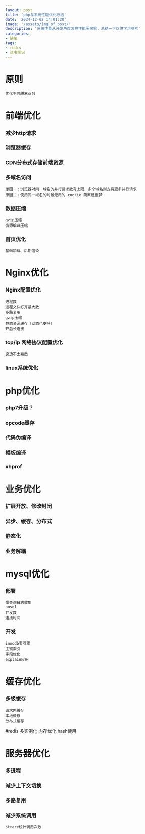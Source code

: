 ```yaml
---
layout: post
title: 'php与系统性能优化总结'
date: '2024-12-02 14:01:20'
image: '/assets/img_of_post/'
description: '系统性能从开发角度怎样性能压榨呢，总结一下以供学习参考'
categories:
- 随笔
tags:
- redis
- 读书笔记
---
```


 
 


# 原则
    优化不可脱离业务

# 前端优化

### 减少http请求
### 浏览器缓存
### CDN分布式存储前端资源
### 多域名访问
    原因一：浏览器对同一域名的并行请求数有上限，多个域名则支持更多并行请求
    原因二：使用同一域名的时候无用的 cookie 简直是噩梦
    
### 数据压缩 
    gzip压缩
    资源编译压缩
    
### 首页优化
    基础加载、后期渲染

# Nginx优化
 
### Nginx配置优化
    进程数
    进程文件打开最大数
    多路复用
    gzip压缩
    静态资源缓存（动态也支持）
    开启长连接
    
### tcp/ip 网络协议配置优化
    这边不太熟悉
    
### linux系统优化

# php优化

### php7升级？
### opcode缓存
### 代码伪编译
### 模板编译
### xhprof

# 业务优化

### 扩展开放、修改封闭
### 异步、缓存、分布式
### 静态化
### 业务解耦


# mysql优化

### 部署
    慢查询日志收集
    nosql
    并发数
    连接时间

### 开发
    innodb表引擎
    主键索引
    字段优化
    explain应用

# 缓存优化

### 多级缓存
    请求内缓存
    本地缓存
    分布式缓存
    
#redis
    多实例化
    内存优化
    hash使用

# 服务器优化

### 多进程
### 减少上下文切换
### 多路复用
### 减少系统调用
    strace统计调用次数
